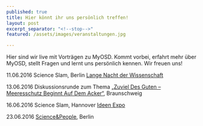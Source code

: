 ```yaml
---
published: true
title: Hier könnt ihr uns persönlich treffen!
layout: post
excerpt_separator: "<!--stop-->"
featured: /assets/images/veranstaltungen.jpg

---
```

Hier sind wir live mit Vorträgen zu MyOSD. Kommt vorbei, erfahrt mehr über MyOSD, stellt Fragen und lernt uns persönlich kennen. 
Wir freuen uns!

11.06.2016 Science Slam, Berlin [Lange Nacht der Wissenschaft](http://www.langenachtderwissenschaften.de/?goto=programmpunkt_18704&history_state=3)

13.06.2016 Diskussionsrunde zum Thema [„Zuviel Des Guten – Meeresschutz Beginnt Auf Dem Acker“](https://ms-wissenschaft.de/ausstellung/veranstaltungen/zuviel-des-guten/), Braunschweig

16.06.2016 Science Slam, Hannover [Ideen Expo](http://www.ideenexpo.de/scienceslam/)

23.06.2016 [Science&People](https://scienceandpeople.de/events/#more-529), Berlin 
